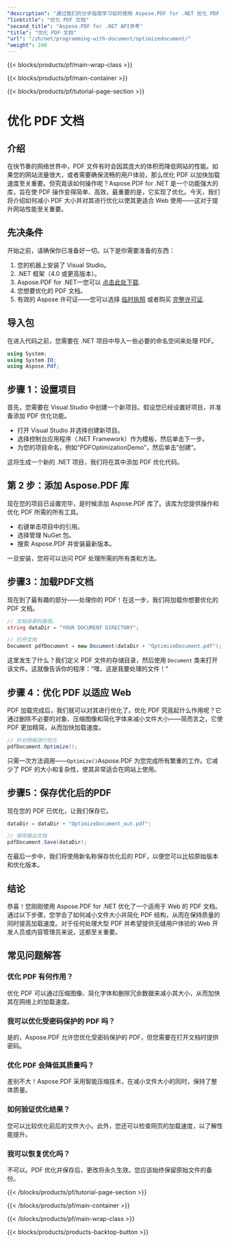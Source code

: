 ```yaml
---
"description": "通过我们的分步指南学习如何使用 Aspose.PDF for .NET 优化 PDF 文档。通过减小文件大小和复杂性来提升 Web 性能。"
"linktitle": "优化 PDF 文档"
"second_title": "Aspose.PDF for .NET API参考"
"title": "优化 PDF 文档"
"url": "/zh/net/programming-with-document/optimizedocument/"
"weight": 240
---
```


{{< blocks/products/pf/main-wrap-class >}}

{{< blocks/products/pf/main-container >}}

{{< blocks/products/pf/tutorial-page-section >}}

# 优化 PDF 文档

## 介绍

在快节奏的网络世界中，PDF 文件有时会因其庞大的体积而降低网站的性能。如果您的网站流量很大，或者需要确保流畅的用户体验，那么优化 PDF 以加快加载速度至关重要。但究竟该如何操作呢？Aspose.PDF for .NET 是一个功能强大的库，旨在使 PDF 操作变得简单、高效，最重要的是，它实现了优化。今天，我们将介绍如何减小 PDF 大小并对其进行优化以使其更适合 Web 使用——这对于提升网站性能至关重要。

## 先决条件

开始之前，请确保你已准备好一切。以下是你需要准备的东西：

1. 您的机器上安装了 Visual Studio。
2. .NET 框架（4.0 或更高版本）。
3. Aspose.PDF for .NET—您可以 [点击此处下载](https://releases。aspose.com/pdf/net/).
4. 您想要优化的 PDF 文档。
5. 有效的 Aspose 许可证——您可以选择 [临时执照](https://purchase.aspose.com/temporary-license/) 或者购买 [完整许可证](https://purchase。aspose.com/buy).

## 导入包

在进入代码之前，您需要在 .NET 项目中导入一些必要的命名空间来处理 PDF。

```csharp
using System;
using System.IO;
using Aspose.Pdf;
```

## 步骤 1：设置项目

首先，您需要在 Visual Studio 中创建一个新项目。假设您已经设置好项目，并准备添加 PDF 优化功能。

- 打开 Visual Studio 并选择创建新项目。
- 选择控制台应用程序（.NET Framework）作为模板，然后单击下一步。
- 为您的项目命名，例如“PDFOptimizationDemo”，然后单击“创建”。

这将生成一个新的 .NET 项目，我们将在其中添加 PDF 优化代码。

## 第 2 步：添加 Aspose.PDF 库

现在您的项目已设置完毕，是时候添加 Aspose.PDF 库了。该库为您提供操作和优化 PDF 所需的所有工具。 

- 右键单击项目中的引用。
- 选择管理 NuGet 包。
- 搜索 Aspose.PDF 并安装最新版本。

一旦安装，您将可以访问 PDF 处理所需的所有类和方法。

## 步骤3：加载PDF文档

现在到了最有趣的部分——处理你的 PDF！在这一步，我们将加载你想要优化的 PDF 文档。

```csharp
// 文档目录的路径。
string dataDir = "YOUR DOCUMENT DIRECTORY";

// 打开文档
Document pdfDocument = new Document(dataDir + "OptimizeDocument.pdf");
```

这里发生了什么？我们定义 PDF 文件的存储目录，然后使用 `Document` 类来打开该文件。这就像告诉你的程序：“嘿，这是我要处理的文件！”

## 步骤 4：优化 PDF 以适应 Web

PDF 加载完成后，我们就可以对其进行优化了。优化 PDF 究竟起什么作用呢？它通过删除不必要的对象、压缩图像和简化字体来减小文件大小——简而言之，它使 PDF 更加精简，从而加快加载速度。

```csharp
// 针对网络进行优化
pdfDocument.Optimize();
```

只需一次方法调用——`Optimize()`Aspose.PDF 为您完成所有繁重的工作。它减少了 PDF 的大小和复杂性，使其非常适合在网站上使用。

## 步骤5：保存优化后的PDF

现在您的 PDF 已优化，让我们保存它。

```csharp
dataDir = dataDir + "OptimizeDocument_out.pdf";

// 保存输出文档
pdfDocument.Save(dataDir);
```

在最后一步中，我们将使用新名称保存优化后的 PDF，以便您可以比较原始版本和优化版本。

## 结论

恭喜！您刚刚使用 Aspose.PDF for .NET 优化了一个适用于 Web 的 PDF 文档。通过以下步骤，您学会了如何减小文件大小并简化 PDF 结构，从而在保持质量的同时提高加载速度。对于任何处理大型 PDF 并希望提供无缝用户体验的 Web 开发人员或内容管理员来说，这都至关重要。

## 常见问题解答

### 优化 PDF 有何作用？
优化 PDF 可以通过压缩图像、简化字体和删除冗余数据来减小其大小，从而加快其在网络上的加载速度。

### 我可以优化受密码保护的 PDF 吗？
是的，Aspose.PDF 允许您优化受密码保护的 PDF，但您需要在打开文档时提供密码。

### 优化 PDF 会降低其质量吗？
差别不大！Aspose.PDF 采用智能压缩技术，在减小文件大小的同时，保持了整体质量。

### 如何验证优化结果？
您可以比较优化前后的文件大小。此外，您还可以检查网页的加载速度，以了解性能提升。

### 我可以恢复优化吗？
不可以。PDF 优化并保存后，更改将永久生效。您应该始终保留原始文件的备份。

{{< /blocks/products/pf/tutorial-page-section >}}

{{< /blocks/products/pf/main-container >}}

{{< /blocks/products/pf/main-wrap-class >}}

{{< blocks/products/products-backtop-button >}}
